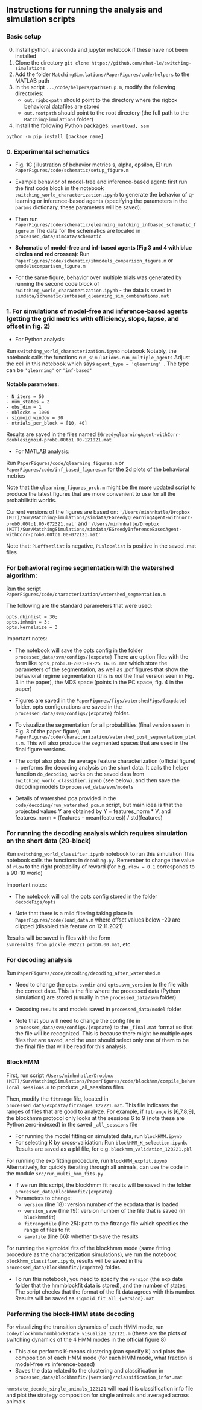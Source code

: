 ## Instructions for running the analysis and simulation scripts

### Basic setup
0. Install python, anaconda and jupyter notebook if these have not been installed
1. Clone the directory `git clone https://github.com/nhat-le/switching-simulations`
2. Add the folder `MatchingSimulations/PaperFigures/code/helpers` to the MATLAB path
3. In the script `.../code/helpers/pathsetup.m`, modify the following directories:
   * `out.rigboxpath` should point to the directory where the rigbox behavioral datafiles are stored
   * `out.rootpath` should point to the root directory (the full path to the `MatchingSimulations` folder)
4. Install the following Python packages: `smartload, ssm` 

`python -m pip install [package_name]`


### 0. Experimental schematics
* Fig. 1C (illustration of behavior metrics s, alpha, epsilon, E): run `PaperFigures/code/schematic/setup_figure.m`
* Example behavior of model-free and inference-based agent: first run the first code block in the notebook `switching_world_characterization.ipynb` to generate the behavior of q-learning or inference-based agents (specifying the parameters in the `params` dictionary, these parameters will be saved). 
* Then run `PaperFigures/code/schematic/qlearning_matching_infbased_schematic_figure.m`
  The data for the schematics are located in `processed_data/simdata/schematic`
  
* **Schematic of model-free and inf-based agents (Fig 3 and 4 with blue circles and red crosses)**: Run `PaperFigures/code/schematic/ibmodels_comparison_figure.m` or `qmodelscomparison_figure.m`

* For the same figure, behavior over multiple trials was generated by running the second code block of `switching_world_characterization.ipynb` - the data is saved in `simdata/schematic/infbased_qlearning_sim_combinations.mat`

### 1. For simulations of model-free and inference-based agents (getting the grid metrics with efficiency, slope, lapse, and offset in fig. 2)
* For Python analysis:

Run `switching_world_characterization.ipynb` notebook
Notably, the notebook calls the functions `run_simulations.run_multiple_agents`
Adjust the cell in this notebook which says 
``agent_type = 'qlearning' ``. The type can be `'qlearning'` or `'inf-based'`

#### Notable parameters:
```
- N_iters = 50
- num_states = 2
- obs_dim = 1
- nblocks = 1000
- sigmoid_window = 30
- ntrials_per_block = [10, 40]
```

Results are saved in the files named `EGreedyqlearningAgent-withCorr-doublesigmoid-prob0.00to1.00-121021.mat`

* For MATLAB analysis:

Run `PaperFigures/code/qlearning_figures.m` or `PaperFigures/code/inf_based_figures.m` for the 2d plots of the behavioral metrics

Note that the `qlearning_figures_prob.m` might be the more updated script to produce the latest figures that are more convenient to use for all the probabilistic worlds.

Current versions of the figures are based on:
`'/Users/minhnhatle/Dropbox (MIT)/Sur/MatchingSimulations/simdata/EGreedyQLearningAgent-withCorr-prob0.00to1.00-072321.mat'` and `'/Users/minhnhatle/Dropbox (MIT)/Sur/MatchingSimulations/simdata/EGreedyInferenceBasedAgent-withCorr-prob0.00to1.00-072121.mat'`

Note that: `PLoffsetlist` is negative, `PLslopelist` is positive in the saved .mat files


### For behavioral regime segmentation with the watershed algorithm:
Run the script `PaperFigures/code/characterization/watershed_segmentation.m`

The following are the standard parameters that were used:
```
opts.nbinhist = 30;
opts.imhmin = 3;
opts.kernelsize = 3
```

Important notes:
* The notebook will save the opts config in the folder `processed_data/svm/configs/{expdate}`
There are option files with the form like `opts_prob0.0-2021-09-25 16.05.mat` which store the parameters of the segmentation, as well as .pdf figures that show the behavioral regime segmentation (this is *not* the final version seen in Fig. 3 in the paper), the MDS space (points in the PC space, fig. 4 in the paper)
  
* Figures are saved in the `PaperFigures/figs/watershedFigs/{expdate}` folder. opts configurations are saved in the `processed_data/svm/configs/{expdate}` folder.

* To visualize the segmentation for all probabilities (final version seen in Fig. 3 of the paper figure), run `PaperFigures/code/characterization/watershed_post_segmentation_plots.m`. This will also produce the segmented spaces that are used in the final figure versions.

* The script also plots the average feature characterization (official figure) + performs the decoding analysis on the short data. It calls the helper function `do_decoding`, works on the saved data from `switching_world_classifier.ipynb` (see below), and then save the decoding models to `processed_data/svm/models`

* Details of watershed pca provided in the `code/decoding/run_watershed_pca.m` script, but main idea is that the projected values Y are obtained by Y = features_norm * V, and features_norm = (features - mean(features)) / std(features)

### For running the decoding analysis which requires simulation on the short data (20-block)
Run `switching_world_classifier.ipynb` notebook to run this simulation
This notebook calls the functions in `decoding.py`. Remember to change the value of `rlow` to the right probability of reward (for e.g. `rlow = 0.1` corresponds to a 90-10 world)

Important notes:
* The notebook will call the opts config stored in the folder `decodeFigs/opts`

* Note that there is a mild filtering taking place in `PaperFigures/code/load_data.m` where offset values below -20 are clipped (disabled this feature on 12.11.2021)

Results will be saved in files with the form `svmresults_from_pickle_092221_prob0.00.mat`, etc.

### For decoding analysis
Run `PaperFigures/code/decoding/decoding_after_watershed.m`

* Need to change the `opts.svmdir` and `opts.svm_version` to the file with the correct date. This is the file where the processed data (Python simulations) are stored (usually in the `processed_data/svm` folder)

* Decoding results and models saved in `processed_data/model` folder

* Note that you will need to change the config file in `processed_data/svm/configs/{expdate}` to the `_final.mat` format so that the file will be recognized. This is because there might be multiple opts files that are saved, and the user should select only one of them to be the final file that will be read for this analysis.



### BlockHMM
First, run script `/Users/minhnhatle/Dropbox (MIT)/Sur/MatchingSimulations/PaperFigures/code/blockhmm/compile_behavioral_sessions.m` to produce _all_sessions files

Then, modify the `fitrange` file, located in `processed_data/expdata/fitranges_122221.mat`. This file indicates the ranges of files that are good to analyze. For example, if `fitrange` is [6,7,8,9], the blockhmm protocol only looks at the sessions 6 to 9 (note these are Python zero-indexed) in the saved `_all_sessions` file

* For running the model fitting on simulated data, run `blockHMM.ipynb`
* For selecting K by cross-validation: Run `blockHMM_K_selection.ipynb`. Results are saved as a pkl file, for e.g. `blockhmm_validation_120221.pkl`

For running the exp fitting procedure, run `blockHMM_expfit.ipynb`
Alternatively, for quickly iterating through all animals, can use the code in the module `src/run_multi_hmm_fits.py`
* If we run this script, the blockhmm fit results will be saved in the folder `processed_data/blockhmmfit/{expdate}`
* Parameters to change:
   * `version` (line 18): version number of the expdata that is loaded
   * `version_save`  (line 19): version number of the file that is saved (in `blockhmmfit`)
   * `fitrangefile` (line 25): path to the fitrange file which specifies the range of files to fit
    * `savefile` (line 66): whether to save the results

For running the sigmoidal fits of the blockhmm mode (same fitting procedure as the characterization simulations), we run the notebook `blockhmm_classifier.ipynb`, results will be saved in the `processed_data/blockhmmfit/{expdate}` folder.
* To run this notebook, you need to specify the `version` (the exp date folder that the hmmblockfit data is stored), and the number of states. The script checks that the format of the fit data agrees with this number. Results will be saved as `sigmoid_fit_all_{version}.mat`


### Performing the block-HMM state decoding
For visualizing the transition dynamics of each HMM mode, run `code/blockhmm/hmmblockstate_visualize_122121.m` (these are the plots of switching dynamics of the 4 HMM modes in the official figure 8)
* This also performs K-means clustering (can specify K) and plots the composition of each HMM mode (for each HMM mode, what fraction is model-free vs inference-based)
* Saves the data related to the clustering and classification in `processed_data/blockhmmfit/{version}/*classification_info*.mat`

`hmmstate_decode_single_animals_122121` will read this classification info file and plot the strategy composition for single animals and averaged across animals



